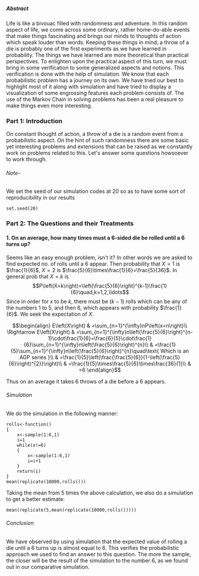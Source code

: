 #####  Abstract
Life is like a bivouac filled with randomness and adventure. In this random aspect of life, we come across some ordinary, rather home-do-able events that make things fascinating and brings our minds to thoughts of action which speak louder than words. Keeping these things in mind, a throw of a die is probably one of the first experiments as we have learned in probability. The things we have learned are more theoretical than practical perspectives. To enlighten upon the practical aspect of this turn, we must bring in some verification to some generalized aspects and notions. This verification is done with the help of simulation. We know that each probabilistic problem has a journey on its own. We have tried our best to highlight most of it along with simulation and have tried to display a visualization of some engrossing features each problem consists of. The use of the Markov Chain in solving problems has been a real pleasure to make things even more interesting.

### Part 1: Introduction
On constant thought of action, a throw of a die is a random event from a probabilistic aspect. On the hint of such randomness there are some basic yet interesting problems and extensions that can be raised as we constantly work on problems related to this. Let's answer some questions howsoever to work through.
######  Note-
We set the seed of our simulation codes at 20 so as to have some sort of reproducibility in our results
```
set.seed(20)
```

### Part 2: The Questions and their Treatments
####  1.  On an average, how many times must a 6-sided die be rolled until a 6 turns up?
Seems like an easy enough problem, isn't it?
In other words we are asked to find expected no. of rolls until a 6 appear.
Then probability that $X=1$ is $\frac{1}{6}$, $X=2$ is $\frac{5}{6}\times\frac{1}{6}=\frac{5}{36}$.
In general prob that $X=k$ is
$$P\left(X=k\right)=\left(\frac{5}{6}\right)^{k-1}\frac{1}{6}\quad,k=1,2,\ldots$$
Since in order for $x$ to be $k$, there must be $(k-1)$ rolls which can be any of the numbers 1 to 5, and then 6, which appears with probability $\frac{1}{6}$.
We seek the expectation of $X$.
```math
\begin{align}
E\left(X\right) & =\sum_{n=1}^{\infty}nP\left(x=n\right)\\
\Rightarrow E\left(X\right) & =\sum_{n=1}^{\infty}n\left(\frac{5}{6}\right)^{n-1}\cdot\frac{1}{6}=\frac{6}{5}\cdot\frac{1}{6}\sum_{n=1}^{\infty}n\left(\frac{5}{6}\right)^{n}\\
 & =\frac{1}{5}\sum_{n=1}^{\infty}n\left(\frac{5}{6}\right)^{n}\quad\text{ Which is an AGP series }\\
 & =\frac{1}{5}\left(\frac{\frac{5}{6}}{1-\left(\frac{5}{6}\right)^{2}}\right)\\
 & =\frac{1}{5}\times\frac{5}{6}\times\frac{36}{1}\\
 & =6
\end{align}
```
Thus on an average it takes 6 throws of a die before a 6 appears.
######  Simulation
We do the simulation in the following manner:
```
rolls<-function()
{
	x<-sample(1:6,1)
	i=1
	while(x!=6)
	{
		x<-sample(1:6,1)
		i=i+1
	}
	return(i)
}
mean(replicate(10000,rolls()))
```
Taking the mean from 5 times the above calculation, we also do a simulation to get a better estimate:
```
mean(replicate(5,mean(replicate(10000,rolls()))))
```
######  Conclusion
We have observed by using simulation that the expected value of rolling a die until a 6 turns up is almost equal to 6. This verifies the probabilistic approach we used to find an answer to this question. The more the sample, the closer will be the result of the simulation to the number 6, as we found out in our comparative simulation.
